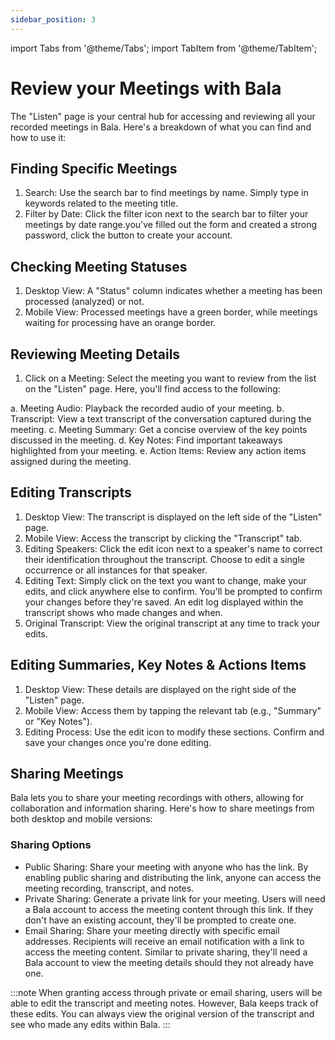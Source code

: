 ```yaml
---
sidebar_position: 3
---
```


import Tabs from '@theme/Tabs';
import TabItem from '@theme/TabItem';

# Review your Meetings with Bala

The "Listen" page is your central hub for accessing and reviewing all your recorded meetings in Bala. Here's a breakdown of what you can find and how to use it:

## Finding Specific Meetings

1. Search: Use the search bar to find meetings by name. Simply type in keywords related to the meeting title.
2. Filter by Date: Click the filter icon next to the search bar to filter your meetings by date range.you've filled out the form and created a strong password, click the button to create your account.

## Checking Meeting Statuses

1. Desktop View: A "Status" column indicates whether a meeting has been processed (analyzed) or not.
2. Mobile View: Processed meetings have a green border, while meetings waiting for processing have an orange border.

## Reviewing Meeting Details

1. Click on a Meeting: Select the meeting you want to review from the list on the "Listen" page. Here, you'll find access to the following:

  a. Meeting Audio: Playback the recorded audio of your meeting.
  b. Transcript: View a text transcript of the conversation captured during the meeting.
  c. Meeting Summary: Get a concise overview of the key points discussed in the meeting.
  d. Key Notes: Find important takeaways highlighted from your meeting.
  e. Action Items: Review any action items assigned during the meeting.

## Editing Transcripts

1. Desktop View: The transcript is displayed on the left side of the "Listen" page.
2. Mobile View: Access the transcript by clicking the "Transcript" tab.
3. Editing Speakers: Click the edit icon next to a speaker's name to correct their identification throughout the transcript. Choose to edit a single occurrence or all instances for that speaker.
4. Editing Text: Simply click on the text you want to change, make your edits, and click anywhere else to confirm. You'll be prompted to confirm your changes before they're saved. An edit log displayed within the transcript shows who made changes and when.
5. Original Transcript: View the original transcript at any time to track your edits.

## Editing Summaries, Key Notes & Actions Items

1. Desktop View: These details are displayed on the right side of the "Listen" page.
2. Mobile View: Access them by tapping the relevant tab (e.g., "Summary" or "Key Notes").
3. Editing Process: Use the edit icon to modify these sections. Confirm and save your changes once you're done editing.


## Sharing Meetings


Bala lets you to share your meeting recordings with others, allowing for collaboration and information sharing. Here's how to share meetings from both desktop and mobile versions:

### Sharing Options
  - Public Sharing: Share your meeting with anyone who has the link. By enabling public sharing and distributing the link, anyone can access the meeting recording, transcript, and notes.
  - Private Sharing: Generate a private link for your meeting. Users will need a Bala account to access the meeting content through this link. If they don't have an existing account, they'll be prompted to create one.
  - Email Sharing: Share your meeting directly with specific email addresses. Recipients will receive an email notification with a link to access the meeting content. Similar to private sharing, they'll need a Bala account to view the meeting details should they not already have one.

:::note
When granting access through private or email sharing, users will be able to edit the transcript and meeting notes. However, Bala keeps track of these edits. You can always view the original version of the transcript and see who made any edits within Bala.
:::